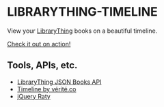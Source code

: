 LIBRARYTHING-TIMELINE
=====================

View your [LibraryThing](http://www.librarything.com) books on a beautiful timeline.

[Check it out on action!](http://viiksipojat.fi/librarything-timeline/)



## Tools, APIs, etc.

- [LibraryThing JSON Books API](http://www.librarything.com/wiki/index.php/LibraryThing_JSON_Books_API) 
- [Timeline by vérité.co](http://timeline.verite.co)
- [jQuery Raty](http://www.wbotelhos.com/raty/)